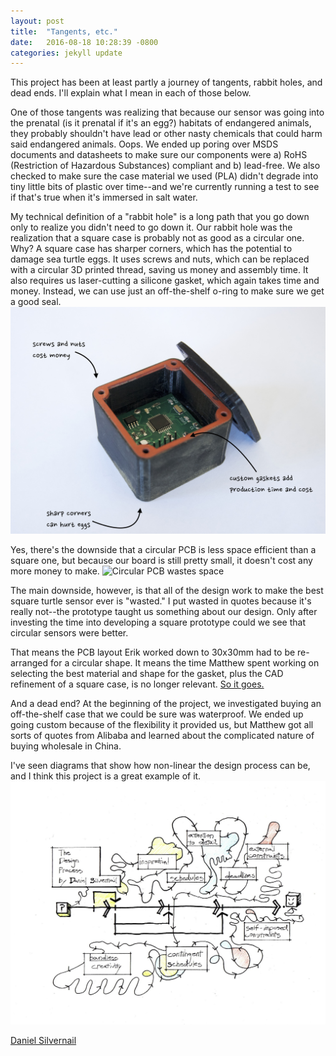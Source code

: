 ```yaml
---
layout: post
title:  "Tangents, etc."
date:   2016-08-18 10:28:39 -0800
categories: jekyll update
---
```

This project has been at least partly a journey of tangents, rabbit holes, and dead ends. I'll explain what I mean in each of those below. 

One of those tangents was realizing that because our sensor was going into the prenatal (is it prenatal if it's an egg?) habitats of endangered animals, they probably shouldn't have lead or other nasty chemicals that could harm said endangered animals. Oops. We ended up poring over MSDS documents and datasheets to make sure our components were a) RoHS (Restriction of Hazardous Substances) compliant and b) lead-free. We also checked to make sure the case material we used (PLA) didn't degrade into tiny little bits of plastic over time--and we're currently running a test to see if that's true when it's immersed in salt water.

My technical definition of a "rabbit hole" is a long path that you go down only to realize you didn't need to go down it. Our rabbit hole was the realization that a square case is probably not as good as a circular one. Why? A square case has sharper corners, which has the potential to damage sea turtle eggs. It uses screws and nuts, which can be replaced with a circular 3D printed thread, saving us money and assembly time. It also requires us laser-cutting a silicone gasket, which again takes time and money. Instead, we can use just an off-the-shelf o-ring to make sure we get a good seal.
![The Downsides of Square](/assets/downsidesofsquare.jpg "The Downsides of Square")

Yes, there's the downside that a circular PCB is less space efficient than a square one, but because our board is still pretty small, it doesn't cost any more money to make. 
![Circular PCB wastes space](/assets/circularpcbspace.jpg "Circular PCB is less space efficient")

The main downside, however, is that all of the design work to make the best square turtle sensor ever is "wasted." I put wasted in quotes because it's really not--the prototype taught us something about our design. Only after investing the time into developing a square prototype could we see that circular sensors were better.

That means the PCB layout Erik worked down to 30x30mm had to be re-arranged for a circular shape. It means the time Matthew spent working on selecting the best material and shape for the gasket, plus the CAD refinement of a square case, is no longer relevant. [So it goes.](https://en.wikipedia.org/wiki/Slaughterhouse-Five#Tralfamadorian_philosophy)

And a dead end? At the beginning of the project, we investigated buying an off-the-shelf case that we could be sure was waterproof. We ended up going custom because of the flexibility it provided us, but Matthew got all sorts of quotes from Alibaba and learned about the complicated nature of buying wholesale in China.

I've seen diagrams that show how non-linear the design process can be, and I think this project is a great example of it. 
![The Design Process](/assets/designprocess.jpg "The Design Process")

[Daniel Silvernail](https://santacruzarchitect.wordpress.com/2013/09/02/the-design-process/)
